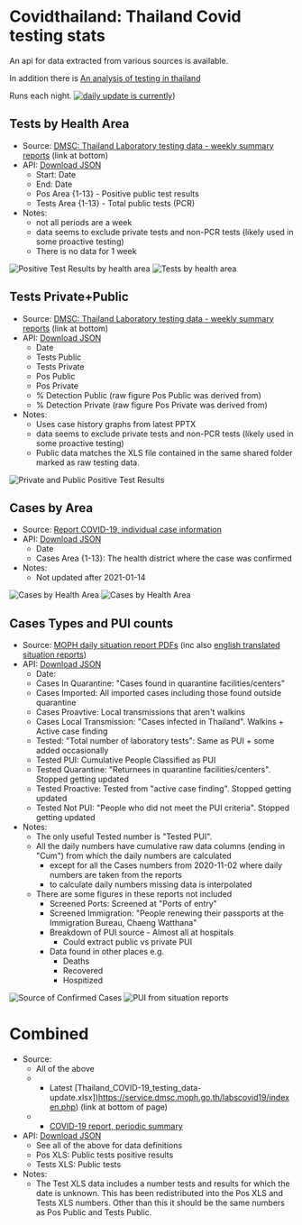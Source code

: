 # Covidthailand: Thailand Covid testing stats

An api for data extracted from various sources is available.

In addition there is [An analysis of testing in thailand](https://github.com/djay/covidthailand/wiki)

Runs each night. [![daily update is currently](https://github.com/djay/covidthailand/actions/workflows/main.yml/badge.svg)](https://github.com/djay/covidthailand/actions/workflows/main.yml))

## Tests by Health Area  
- Source: [DMSC: Thailand Laboratory testing data - weekly summary reports](https://service.dmsc.moph.go.th/labscovid19/indexen.php) (link at bottom)
- API: [Download JSON](https://github.com/djay/covidthailand/wiki/tests_by_area)
   - Start: Date
   - End: Date
   - Pos Area {1-13} - Positive public test results
   - Tests Area {1-13} - Total public tests (PCR)
- Notes:
  - not all periods are a week
  - data seems to exclude private tests and non-PCR tests (likely used in some proactive testing)
  - There is no data for 1 week


![Positive Test Results by health area](https://github.com/djay/covidthailand/wiki/pos_area.png)
![Tests by health area](https://github.com/djay/covidthailand/wiki/tests_area.png)


## Tests Private+Public
- Source: [DMSC: Thailand Laboratory testing data - weekly summary reports](https://service.dmsc.moph.go.th/labscovid19/indexen.php) (link at bottom)
- API: [Download JSON](https://github.com/djay/covidthailand/wiki/tests_pubpriv)
   - Date
   - Tests Public
   - Tests Private
   - Pos Public
   - Pos Private
   - % Detection Public (raw figure Pos Public was derived from)
   - % Detection Private (raw figure Pos Private was derived from)
- Notes:
  - Uses case history graphs from latest PPTX
  - data seems to exclude private tests and non-PCR tests (likely used in some proactive testing)
  - Public data matches the XLS file contained in the same shared folder marked as raw testing data.

![Private and Public Positive Test Results](https://github.com/djay/covidthailand/wiki/cases.png)

## Cases by Area
- Source: [Report COVID-19, individual case information](https://data.go.th/dataset/covid-19-daily)
- API: [Download JSON](https://github.com/djay/covidthailand/wiki/cases_by_area)
  - Date
  - Cases Area {1-13}: The health district where the case was confirmed
- Notes:
  - Not updated after 2021-01-14

![Cases by Health Area](https://github.com/djay/covidthailand/wiki/cases_areas_1.png)
![Cases by Health Area](https://github.com/djay/covidthailand/wiki/cases_areas_2.png)

## Cases Types and PUI counts
- Source: [MOPH daily situation report PDFs](https://ddc.moph.go.th/viralpneumonia/situation.php) (inc also [english translated situation reports](https://ddc.moph.go.th/viralpneumonia/eng/situation.php))
- API: [Download JSON](https://github.com/djay/covidthailand/wiki/situation_reports)
  - Date:
  - Cases In Quarantine: "Cases found in quarantine facilities/centers"
  - Cases Imported: All imported cases including those found outside quarantine
  - Cases Proavtive: Local transmissions that aren't walkins
  - Cases Local Transmission: "Cases infected in Thailand". Walkins + Active case finding
  - Tested: "Total number of laboratory tests": Same as PUI + some added occasionally
  - Tested PUI: Cumulative People Classified as PUI
  - Tested Quarantine: "Returnees in quarantine facilities/centers". Stopped getting updated
  - Tested Proactive: Tested from "active case finding". Stopped getting updated
  - Tested Not PUI: "People who did not meet the PUI criteria". Stopped getting updated
- Notes:
  - The only useful Tested number is "Tested PUI".
  - All the daily numbers have cumulative raw data columns (ending in "Cum") from which the daily numbers are calculated
     - except for all the Cases numbers from 2020-11-02 where daily numbers are taken from the reports
     - to calculate daily numbers missing data is interpolated
  - There are some figures in these reports not included
    - Screened Ports: Screened at "Ports of entry"
    - Screened Immigration: "People renewing their passports at the Immigration
Bureau, Chaeng Watthana"
    - Breakdown of PUI source - Almost all at hospitals
        - Could extract public vs private PUI
    - Data found in other places e.g.
        - Deaths
        - Recovered
        - Hospitized

![Source of Confirmed Cases](https://github.com/djay/covidthailand/wiki/cases_types.png)
![PUI from situation reports](https://github.com/djay/covidthailand/wiki/tested_pui)

# Combined
- Source: 
  - All of the above
  - + Latest [Thailand_COVID-19_testing_data-update.xlsx])https://service.dmsc.moph.go.th/labscovid19/indexen.php) (link at bottom of page)
  - + [COVID-19 report, periodic summary](https://data.go.th/dataset/covid-19-daily)
- API: [Download JSON](https://github.com/djay/covidthailand/wiki/combined)
  - See all of the above for data definitions
  - Pos XLS: Public tests positive results
  - Tests XLS: Public tests
- Notes:
  - The Test XLS data includes a number tests and results for which the date is unknown. This has been redistributed into the Pos XLS and Tests XLS numbers. Other than this it
  should be the same numbers as Pos Public and Tests Public. 

